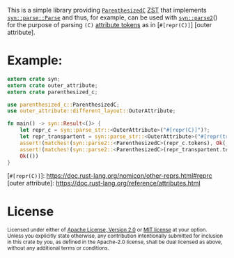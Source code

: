 This is a simple library providing [`ParenthesizedC`] [ZST] that implements [`syn::parse::Parse`] and
thus, for example, can be used with [`syn::parse2`]\(\) for the purpose of parsing `(C)` [attribute tokens][attribute token] as in [`#[repr(C)]`] [outer attribute].

# Example:

```rust
extern crate syn;
extern crate outer_attribute;
extern crate parenthesized_c;

use parenthesized_c::ParenthesizedC;
use outer_attribute::different_layout::OuterAttribute;

fn main() -> syn::Result<()> {
    let repr_c = syn::parse_str::<OuterAttribute>("#[repr(C)]")?;
    let repr_transpartent = syn::parse_str::<OuterAttribute>("#[repr(transparent)]")?;
    assert!(matches!(syn::parse2::<ParenthesizedC>(repr_c.tokens), Ok(_)));
    assert!(matches!(syn::parse2::<ParenthesizedC>(repr_transpartent.tokens), Err(_)));
    Ok(())
}
```

[`ParenthesizedC`]: https://docs.rs/parenthesized_c/latest/parenthesized_c/struct.ParenthesizedC.html
[ZST]: https://runrust.miraheze.org/wiki/Zero-sized_type
[`syn::parse::Parse`]: https://docs.rs/syn/latest/syn/parse/trait.Parse.html
[`syn::parse2`]: https://docs.rs/syn/latest/syn/fn.parse2.html
[attribute token]: https://docs.rs/syn/1.0.84/syn/struct.Attribute.html
[`#[repr(C)]`]: https://doc.rust-lang.org/nomicon/other-reprs.html#reprc
[outer attribute]: https://doc.rust-lang.org/reference/attributes.html

# License

<sup>
Licensed under either of <a href="LICENSE-APACHE">Apache License, Version
2.0</a> or <a href="LICENSE-MIT">MIT license</a> at your option.
</sup>

<br>

<sub>
Unless you explicitly state otherwise, any contribution intentionally submitted
for inclusion in this crate by you, as defined in the Apache-2.0 license, shall
be dual licensed as above, without any additional terms or conditions.
</sub>
